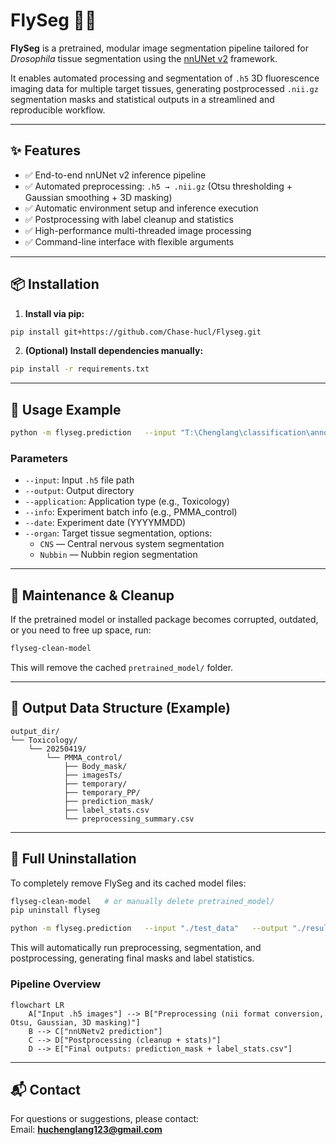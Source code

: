 # FlySeg 🧬🍃

**FlySeg** is a pretrained, modular image segmentation pipeline tailored for *Drosophila* tissue segmentation using the [nnUNet v2](https://github.com/MIC-DKFZ/nnUNet) framework.  

It enables automated processing and segmentation of `.h5` 3D fluorescence imaging data for multiple target tissues, generating postprocessed `.nii.gz` segmentation masks and statistical outputs in a streamlined and reproducible workflow.  

---

## ✨ Features

- ✅ End-to-end nnUNet v2 inference pipeline  
- ✅ Automated preprocessing: `.h5 → .nii.gz` (Otsu thresholding + Gaussian smoothing + 3D masking)  
- ✅ Automatic environment setup and inference execution  
- ✅ Postprocessing with label cleanup and statistics  
- ✅ High-performance multi-threaded image processing  
- ✅ Command-line interface with flexible arguments  

---

## 📦 Installation

1. **Install via pip:**
```bash
pip install git+https://github.com/Chase-hucl/Flyseg.git
```

2. **(Optional) Install dependencies manually:**
```bash
pip install -r requirements.txt
```

---

## 🚀 Usage Example

```bash
python -m flyseg.prediction   --input "T:\Chenglang\classification\annotation\dataset\20250415\20250415\Control\Good images\test"   --output "T:\Chenglang\test"   --application Toxicology   --info PMMA_control   --date 20250415   --organ CNS
```

### Parameters
- `--input`: Input `.h5` file path  
- `--output`: Output directory  
- `--application`: Application type (e.g., Toxicology)  
- `--info`: Experiment batch info (e.g., PMMA_control)  
- `--date`: Experiment date (YYYYMMDD)  
- `--organ`: Target tissue segmentation, options:  
  - `CNS` — Central nervous system segmentation  
  - `Nubbin` — Nubbin region segmentation  

---

## 🔧 Maintenance & Cleanup

If the pretrained model or installed package becomes corrupted, outdated, or you need to free up space, run:  

```bash
flyseg-clean-model
```

This will remove the cached `pretrained_model/` folder.  

---

## 📂 Output Data Structure (Example)

```text
output_dir/
└── Toxicology/
    └── 20250419/
        └── PMMA_control/
            ├── Body_mask/                
            ├── imagesTs/                 
            ├── temporary/                
            ├── temporary_PP/             
            ├── prediction_mask/          
            ├── label_stats.csv           
            └── preprocessing_summary.csv 
```

---

## 💪 Full Uninstallation

To completely remove FlySeg and its cached model files:  

```bash
flyseg-clean-model   # or manually delete pretrained_model/
pip uninstall flyseg
```

```bash
python -m flyseg.prediction   --input "./test_data"   --output "./results"   --organ Nubbin
```

This will automatically run preprocessing, segmentation, and postprocessing, generating final masks and label statistics.  

### Pipeline Overview

```mermaid
flowchart LR
    A["Input .h5 images"] --> B["Preprocessing (nii format conversion, Otsu, Gaussian, 3D masking)"]
    B --> C["nnUNetv2 prediction"]
    C --> D["Postprocessing (cleanup + stats)"]
    D --> E["Final outputs: prediction_mask + label_stats.csv"]
```
---

## 📬 Contact
For questions or suggestions, please contact:  
Email: **huchenglang123@gmail.com**
